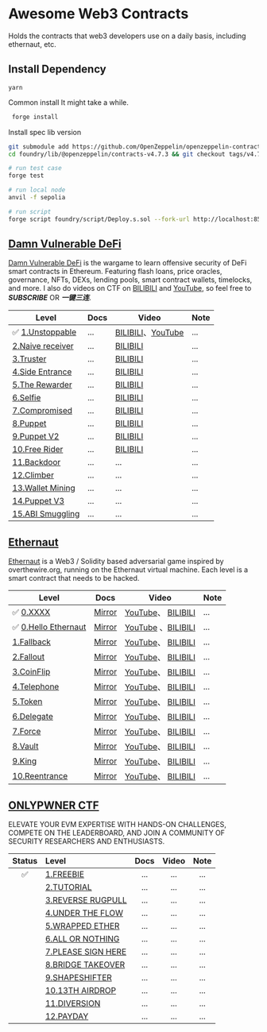# Awesome Web3 Contracts

Holds the contracts that web3 developers use on a daily basis, including ethernaut, etc.

## Install Dependency

```yarn
yarn
```

Common install
It might take a while.

```bash
 forge install
```

Install spec lib version

```bash
git submodule add https://github.com/OpenZeppelin/openzeppelin-contracts foundry/lib/@openzeppelin/contracts-v4.7.3
cd foundry/lib/@openzeppelin/contracts-v4.7.3 && git checkout tags/v4.7.3 && cd ../../../../
```

```bash
# run test case
forge test

# run local node
anvil -f sepolia

# run script
forge script foundry/script/Deploy.s.sol --fork-url http://localhost:8545 --broadcast
```

## [Damn Vulnerable DeFi](https://www.damnvulnerabledefi.xyz/)

[Damn Vulnerable DeFi](https://www.damnvulnerabledefi.xyz/) is the wargame to learn offensive security of DeFi smart contracts in Ethereum. Featuring flash loans, price oracles, governance, NFTs, DEXs, lending pools, smart contract wallets, timelocks, and more. I also do videos on CTF on [BILIBILI](https://www.bilibili.com/list/3493272831920239?sid=3695249&desc=0&oid=492260627&bvid=BV1wN411t7Ss) and [YouTube](https://www.youtube.com/watch?v=GJwiet8NGS4&list=PLYYL7LUg7BXTTOHhLmh4zjOwdSjhnKtVE&index=1), so feel free to ***SUBSCRIBE*** OR  ***一键三连***.

| Level | Docs | Video | Note |
| -------- | --- | ------ | ---- |
| ✅ [1.Unstoppable](https://www.damnvulnerabledefi.xyz/challenges/unstoppable/) | ...  | [BILIBILI](https://www.bilibili.com/list/3493272831920239?sid=3695249&desc=0&oid=492260627&bvid=BV1wN411t7Ss)、[YouTube](https://www.youtube.com/watch?v=DcH2fm30i_o&list=PLYYL7LUg7BXTTOHhLmh4zjOwdSjhnKtVE&index=2) | ... |
|  [2.Naive receiver](https://www.damnvulnerabledefi.xyz/challenges/naive-receiver/) | ...  |  [BILIBILI](https://www.bilibili.com/list/3493272831920239?sid=3695249&desc=0&bvid=BV1nN411t7FM&oid=492285883) | ... |
|  [3.Truster](https://www.damnvulnerabledefi.xyz/challenges/truster/) | ...  | [BILIBILI](https://www.bilibili.com/list/3493272831920239?sid=3695249&desc=0&bvid=BV1iQ4y1s7Vy&oid=704823186) | ... |
|  [4.Side Entrance](https://www.damnvulnerabledefi.xyz/challenges/side-entrance/)| ...  | [BILIBILI](https://www.bilibili.com/list/3493272831920239?sid=3695249&desc=0&bvid=BV11w411678R&oid=322344180)  | ... |
|  [5.The Rewarder](https://www.damnvulnerabledefi.xyz/challenges/the-rewarder/) | ... | [BILIBILI](https://www.bilibili.com/list/3493272831920239?sid=3695249&desc=0&bvid=BV1QN411s7bj&oid=492357979)   | ... |
|  [6.Selfie](https://www.damnvulnerabledefi.xyz/challenges/selfie/) | ...  | [BILIBILI](https://www.bilibili.com/list/3493272831920239?sid=3695249&desc=0&bvid=BV1cN4y1C7Ly&oid=874779438) | ... |
|  [7.Compromised](https://www.damnvulnerabledefi.xyz/challenges/compromised/) | ...  | [BILIBILI](https://www.bilibili.com/list/3493272831920239?sid=3695249&desc=0&bvid=BV1vu4y1p7nH&oid=917337886) | ... |
|  [8.Puppet](https://www.damnvulnerabledefi.xyz/challenges/puppet/) | ...  | [BILIBILI](https://www.bilibili.com/list/3493272831920239?sid=3695249&desc=0&bvid=BV1XC4y1G7tj&oid=747301601) | ... |
|  [9.Puppet V2](https://www.damnvulnerabledefi.xyz/challenges/puppet-v2/) | ...  |[BILIBILI](https://www.bilibili.com/list/3493272831920239?sid=3695249&desc=0&bvid=BV1784y1d7X3&oid=619798854)| ... |
|  [10.Free Rider](https://www.damnvulnerabledefi.xyz/challenges/free-rider/) | ...  | [BILIBILI]() | ... |
|  [11.Backdoor]() | ...  | ... | ... |
|  [12.Climber]() | ...  | ... | ... |
|  [13.Wallet Mining]() | ...  | ... | ... |
|  [14.Puppet V3]() | ...  | ... | ... |
|  [15.ABI Smuggling]() | ...  | ... | ... |


## [Ethernaut](https://ethernaut.openzeppelin.com/)

[Ethernaut](https://ethernaut.openzeppelin.com/) is a Web3 / Solidity based adversarial game inspired by overthewire.org, running on the Ethernaut virtual machine. Each level is a smart contract that needs to be hacked.


| Level | Docs | Video | Note |
| -------- | --- | ------ | ---- |
| ✅  [0.XXXX]() | [Mirror]()  | [YouTube]()、 [BILIBILI]() | ... |
| ✅  [0.Hello Ethernaut](https://ethernaut.openzeppelin.com/level/0x7E0f53981657345B31C59aC44e9c21631Ce710c7) | [Mirror]() | [YouTube](https://www.youtube.com/watch?v=BE0J7I13CPo)  、[BILIBILI](https://www.bilibili.com/video/BV1GV411w7bk) | ... |
|   [1.Fallback]() | [Mirror]()  | [YouTube]()、 [BILIBILI]() | ... |
|   [2.Fallout]() | [Mirror]()  | [YouTube]()、 [BILIBILI]() | ... |
|   [3.CoinFlip]() | [Mirror]()  | [YouTube]()、 [BILIBILI]() | ... |
|   [4.Telephone]() | [Mirror]()  | [YouTube]()、 [BILIBILI]() | ... |
|   [5.Token]() | [Mirror]()  | [YouTube]()、 [BILIBILI]() | ... |
|   [6.Delegate]() | [Mirror]()  | [YouTube]()、 [BILIBILI]() | ... |
|   [7.Force]() | [Mirror]()  | [YouTube]()、 [BILIBILI]() | ... |
|   [8.Vault]() | [Mirror]()  | [YouTube]()、 [BILIBILI]() | ... |
|   [9.King]() | [Mirror]()  | [YouTube]()、 [BILIBILI]() | ... |
|   [10.Reentrance]() | [Mirror]()  | [YouTube]()、 [BILIBILI]() | ... |


## [ONLYPWNER CTF](https://onlypwner.xyz)

ELEVATE YOUR EVM EXPERTISE WITH HANDS-ON CHALLENGES, COMPETE ON THE LEADERBOARD, AND JOIN A COMMUNITY OF SECURITY RESEARCHERS AND ENTHUSIASTS.

| Status | Level                                                    | Docs | Video | Note |
| :----: | :------------------------------------------------------- | :--: | :---: | :--: |
|   ✅   | [1.FREEBIE](https://onlypwner.xyz/challenges/5)          | ...  |  ...  | ...  |
|        | [2.TUTORIAL](https://onlypwner.xyz/challenges/1)         | ...  |  ...  | ...  |
|        | [3.REVERSE RUGPULL](https://onlypwner.xyz/challenges/7)  | ...  |  ...  | ...  |
|        | [4.UNDER THE FLOW](https://onlypwner.xyz/challenges/9)   | ...  |  ...  | ...  |
|        | [5.WRAPPED ETHER](https://onlypwner.xyz/challenges/12)   | ...  |  ...  | ...  |
|        | [6.ALL OR NOTHING](https://onlypwner.xyz/challenges/10)  | ...  |  ...  | ...  |
|        | [7.PLEASE SIGN HERE](https://onlypwner.xyz/challenges/6) | ...  |  ...  | ...  |
|        | [8.BRIDGE TAKEOVER](https://onlypwner.xyz/challenges/3)  | ...  |  ...  | ...  |
|        | [9.SHAPESHIFTER](https://onlypwner.xyz/challenges/8)     | ...  |  ...  | ...  |
|        | [10.13TH AIRDROP](https://onlypwner.xyz/challenges/2)    | ...  |  ...  | ...  |
|        | [11.DIVERSION](https://onlypwner.xyz/challenges/4)       | ...  |  ...  | ...  |
|        | [12.PAYDAY](https://onlypwner.xyz/challenges/11)         | ...  |  ...  | ...  |

